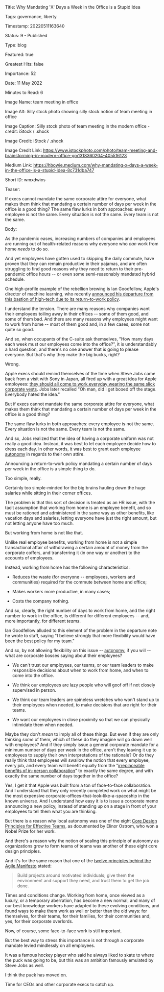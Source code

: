Title:  Why Mandating 'X' Days a Week in the Office is a Stupid Idea

Tags:   governance, liberty

Timestamp: 20220511163640

Status: 9 - Published

Type:   blog

Featured: true

Greatest Hits: false

Importance: 52

Date:   11 May 2022

Minutes to Read: 6

Image Name: team meeting in office

Image Alt: Silly stock photo showing silly stock notion of team meeting in office

Image Caption: Silly stock photo of team meeting in the modern office - credit: iStock / .shock

Image Credit: iStock / .shock

Image Credit Link: https://www.istockphoto.com/photo/team-meeting-and-brainstorming-in-modern-office-gm1318360204-405516123

Medium Link: https://hbowie.medium.com/why-mandating-x-days-a-week-in-the-office-is-a-stupid-idea-8c731dba747

Short ID: wmxdwios

Teaser:

If execs cannot mandate the same corporate attire for everyone, what makes them think that mandating a certain number of days per week in the office is a good thing? The same flaw lurks in both approaches: every employee is not the same. Every situation is not the same. Every team is not the same.


Body:

As the pandemic eases, increasing numbers of companies and employees are running out of health-related reasons why everyone who *can* work from home *needs* to do so. 

And yet employees have gotten used to skipping the daily commute, have proven that they can remain productive in their pajamas, and are often struggling to find good reasons why they need to return to their pre-pandemic office hours -- or even some semi-reasonably mandated hybrid schedule. 

One high-profile example of the rebellion brewing is Ian Goodfellow, Apple's director of machine learning, who recently [announced his departure from this bastion of high-tech due to its return-to-work policy](https://twitter.com/ZoeSchiffer/status/1523017143939309568). 

I understand the tension. There are many reasons why companies want their employees toiling away in their offices -- some of them good, and some of them bad. And there are many reasons why employees might want to work from home -- most of them good and, in a few cases, some not quite so good. 

And so, when occupants of the C-suite ask themselves, "How many days each week must our employees come into the office?", it is understandably a hard question, and there's no one answer that is going to please everyone. But that's why they make the big bucks, right?

Wrong. 

Apple execs should remind themselves of the time when Steve Jobs came back from a visit with Sony in Japan, all fired up with a great idea for Apple employees: [they should all come to work everyday wearing the same slick corporate vests](https://9to5mac.com/2011/10/11/steve-jobs-book-excerpt-why-he-wore-the-black-mock-turtleneck-uniform/). Jobs later recalled "Oh man, did I get booed off the stage. Everybody hated the idea."

But if execs cannot mandate the same corporate attire for everyone, what makes them think that mandating a certain number of days per week in the office is a good thing?

The same flaw lurks in both approaches: every employee is not the same. Every situation is not the same. Every team is not the same.

And so, Jobs realized that the idea of having a corporate uniform was not really a good idea. Instead, it was best to let each employee decide how to dress each day. In other words, it was best to grant each employee [autonomy](https://keylists.org/autonomy.html) in regards to their own attire. 

Announcing a return-to-work policy mandating a certain number of days per week in the office is a simple thing to do. 

Too simple, really. 

Certainly too simple-minded for the big brains hauling down the huge salaries while sitting in their corner offices. 

The problem is that this sort of decision is treated as an HR issue, with the tacit assumption that working from home is an employee benefit, and so must be rationed and administered in the same way as other benefits, like vacation days and salaries, letting everyone have just the right amount, but not letting anyone have too much.

But working from home is not like that. 

Unlike real employee benefits, working from home is not a simple transactional affair of withdrawing a certain amount of money from the corporate coffers, and transferring it (in one way or another) to the accounts of employees. 

Instead, working from home has the following  characteristics:

+ Reduces the waste (for everyone -- employees, workers and communities) required for the commute between home and office;

+ Makes workers more productive, in many cases;

+ Costs the company nothing. 

And so, clearly, the right number of days to work from home, and the right number to work in the office, is different for different employees -- and, more importantly, for different *teams*. 

Ian Goodfellow alluded to this element of the problem in the departure note he wrote to staff, saying "I believe strongly that more flexibility would have been the best policy for my team."
 
And so, by not allowing flexibility on this issue -- [autonomy](https://keylists.org/local-autonomy.html), if you will -- what are corporate bosses saying about their employees?

+ We can't trust our employees, our teams, or our team leaders to make responsible decisions about when to work from home, and when to come into the office.

+ We think our employees are lazy people who will goof off if not closely supervised in person. 

+ We think our team leaders are spineless wretches who won't stand up to their employees when needed, to make decisions that are right for their teams. 

+ We want our employees in close proximity so that we can physically intimidate them when needed. 

Maybe they don't *mean* to imply all of these things. But even if they are only thinking *some* of them, which of these do they imagine will go down well with employees? And if they simply issue a general corporate mandate for a minimum number of days per week in the office, aren't they leaving it up to employees to supply their own interpretations of the rationale? Or do they really think that employees will swallow the notion that every employee, every job, and every team will benefit equally from the "[irreplaceable benefits of in-person collaboration](https://www.businessinsider.com/apple-director-machine-learning-ian-goodfellow-leaving-return-to-office-2022-5)" to exactly the same degree, and with exactly the same number of days together in the office?

Yes, I get it that Apple was built from a ton of face-to-face collaboration. And I understand that they only recently completed work on what might be the most expensive corporate-offices-that-look-like-a-spaceship in the known universe. And I understand how easy it is to issue a corporate memo announcing a new policy, instead of standing up on a stage in front of your employees to tell them what you are thinking. 

But there is a reason why local autonomy was one of the eight  [Core Design Principles for Effective Teams](https://practopian.org/blog/hbowie/core-design-principles-for-teams.html), as documented by Elinor Ostrom, who won a Nobel Prize for her work. 

And there's a reason why the notion of scaling this principle of autonomy as organizations grow to form teams of teams was another of these eight core design principles. 

And it's for the same reason that one of the [twelve principles behind the Agile Manifesto](https://agilemanifesto.org/principles.html) stated:

> Build projects around motivated individuals; give them the environment and support they need, and trust them to get the job done. 

Times and conditions change. Working from home, once viewed as a luxury, or a temporary aberration, has become a new normal, and many of our best knowledge workers have adapted to these evolving conditions, and found ways to make them work as well or better than the old ways: for themselves, for their teams, for their families, for their communities and, yes, for their corporate overlords.  

Now, of course, some face-to-face work is still important. 

But the best way to stress this importance is not through a corporate mandate levied mindlessly on all employees. 

It was a famous hockey player who said he always liked to skate to where the puck was going to be, but this was an ambition famously emulated by Steve Jobs as well. 

I think the puck has moved on. 

Time for CEOs and other corporate execs to catch up.
